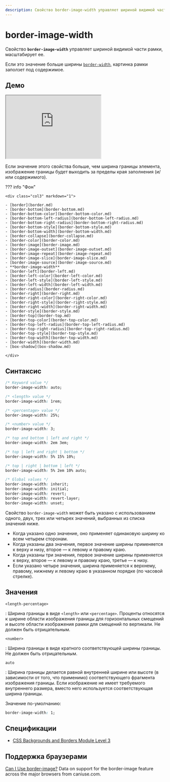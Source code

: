 ```yaml
---
description: Свойство border-image-width управляет шириной видимой части рамки, масштабирует ее
---
```


# border-image-width

Свойство **`border-image-width`** управляет шириной видимой части рамки, масштабирует ее.

Если это значение больше ширины [`border-width`](border-width.md), картинка рамки заползет под содержимое.

## Демо

<iframe class="interactive is-default-height" height="200" src="https://interactive-examples.mdn.mozilla.net/pages/css/border-image-width.html" title="MDN Web Docs Interactive Example" loading="lazy" data-readystate="complete"></iframe>

Если значение этого свойства больше, чем ширина границы элемента, изображение границы будет выходить за пределы края заполнения (и/или содержимого).

??? info "Фон"

    <div class="col3" markdown="1">

    - [border](border.md)
    - [border-bottom](border-bottom.md)
    - [border-bottom-color](border-bottom-color.md)
    - [border-bottom-left-radius](border-bottom-left-radius.md)
    - [border-bottom-right-radius](border-bottom-right-radius.md)
    - [border-bottom-style](border-bottom-style.md)
    - [border-bottom-width](border-bottom-width.md)
    - [border-collapse](border-collapse.md)
    - [border-color](border-color.md)
    - [border-image](border-image.md)
    - [border-image-outset](border-image-outset.md)
    - [border-image-repeat](border-image-repeat.md)
    - [border-image-slice](border-image-slice.md)
    - [border-image-source](border-image-source.md)
    - **border-image-width**
    - [border-left](border-left.md)
    - [border-left-color](border-left-color.md)
    - [border-left-style](border-left-style.md)
    - [border-left-width](border-left-width.md)
    - [border-radius](border-radius.md)
    - [border-right](border-right.md)
    - [border-right-color](border-right-color.md)
    - [border-right-style](border-right-style.md)
    - [border-right-width](border-right-width.md)
    - [border-style](border-style.md)
    - [border-top](border-top.md)
    - [border-top-color](border-top-color.md)
    - [border-top-left-radius](border-top-left-radius.md)
    - [border-top-right-radius](border-top-right-radius.md)
    - [border-top-style](border-top-style.md)
    - [border-top-width](border-top-width.md)
    - [border-width](border-width.md)
    - [box-shadow](box-shadow.md)

    </div>

## Синтаксис

```css
/* Keyword value */
border-image-width: auto;

/* <length> value */
border-image-width: 1rem;

/* <percentage> value */
border-image-width: 25%;

/* <number> value */
border-image-width: 3;

/* top and bottom | left and right */
border-image-width: 2em 3em;

/* top | left and right | bottom */
border-image-width: 5% 15% 10%;

/* top | right | bottom | left */
border-image-width: 5% 2em 10% auto;

/* Global values */
border-image-width: inherit;
border-image-width: initial;
border-image-width: revert;
border-image-width: revert-layer;
border-image-width: unset;
```

Свойство `border-image-width` может быть указано с использованием одного, двух, трех или четырех значений, выбранных из списка значений ниже.

-   Когда указано одно значение, оно применяет одинаковую ширину ко всем четырем сторонам.
-   Когда указаны два значения, первое значение ширины применяется к верху и низу, второе — к левому и правому краю.
-   Когда указаны три значения, первое значение ширины применяется к верху, второе — к левому и правому краю, третье — к низу.
-   Если указано четыре значения, ширина применяется к верхнему, правому, нижнему и левому краю в указанном порядке (по часовой стрелке).

## Значения

`<length-percentage>`

: Ширина границы в виде `<length>` или `<percentage>`. Проценты относятся к ширине области изображения границы для горизонтальных смещений и высоте области изображения рамки для смещений по вертикали. Не должен быть отрицательным.

`<number>`

: Ширина границы в виде кратного соответствующей ширины границы. Не должен быть отрицательным.

`auto`

: Ширина границы делается равной внутренней ширине или высоте (в зависимости от того, что применимо) соответствующего фрагмента изображения границы. Если изображение не имеет требуемого внутреннего размера, вместо него используется соответствующая ширина границы.

Значение по-умолчанию:

```css
border-image-width: 1;
```

## Спецификации

-   [CSS Backgrounds and Borders Module Level 3](https://w3c.github.io/csswg-drafts/css-backgrounds/#the-border-image-width)

## Поддержка браузерами

<p class="ciu_embed" data-feature="border-image" data-periods="future_1,current,past_1,past_2">
  <a href="http://caniuse.com/#feat=border-image">Can I Use border-image?</a> Data on support for the border-image feature across the major browsers from caniuse.com.
</p>
